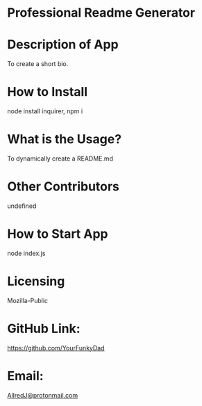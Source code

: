 # Professional Readme Generator

  # Description of App
  To create a short bio.

  # How to Install
  node install inquirer, npm i

  # What is the Usage?
  To dynamically create a README.md

  # Other Contributors
  undefined

  # How to Start App
  node index.js

  # Licensing
  Mozilla-Public

  # GitHub Link: 
  https://github.com/YourFunkyDad
  
  # Email: 
  AllredJ@protonmail.com
  

